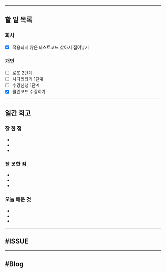 ----------------------
## 할 일 목록

### 회사
- [x] 적용되지 않은 테스트코드 찾아서 집어넣기

### 개인
- [ ] 로또 2단계
- [ ] 사다리타기 1단계
- [ ] 수강신청 1단계
- [x] 클린코드 수강하기
----------------------------------------------
## 일간 회고

### 잘 한 점
- 
- 
- 

### 잘 못한 점
- 
- 
- 

### 오늘 배운 것
- 
- 
- 


----------------------------------
## #ISSUE





----------------------------------
## #Blog

